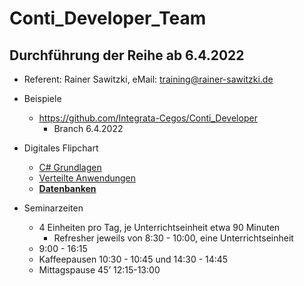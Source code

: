 # Conti_Developer_Team

## Durchführung der Reihe ab 6.4.2022

* Referent: Rainer Sawitzki, eMail: training@rainer-sawitzki.de

* Beispiele
  * https://github.com/Integrata-Cegos/Conti_Developer
    *  Branch 6.4.2022
    
* Digitales Flipchart
  * [C# Grundlagen](https://docs.google.com/presentation/d/1poc2R5FUw8auH6l3fJuH-4JDB5i9XBdoY4PiCQrmAsI/edit?usp=sharing)
  * [Verteilte Anwendungen](https://docs.google.com/presentation/d/1TcEjyEeAZk95mVC2G4PMf3agRx43XpoqTcdScUjmDBM/edit?usp=sharing)
  * [__Datenbanken__](https://docs.google.com/presentation/d/1DxKOhjthwQvNxAD-cnpspJPYloFx4oz7Senosx_GHMY/edit?usp=sharing)
  
* Seminarzeiten
  * 4 Einheiten pro Tag, je Unterrichtseinheit etwa 90 Minuten
    * Refresher jeweils von 8:30 - 10:00, eine Unterrichtseinheit
  * 9:00 - 16:15
  * Kaffeepausen 10:30 - 10:45 und 14:30 - 14:45
  * Mittagspause 45’ 12:15-13:00

